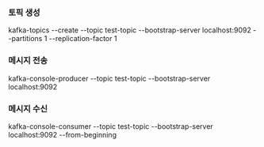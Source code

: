 ### 토픽 생성
kafka-topics --create --topic test-topic --bootstrap-server localhost:9092 --partitions 1 --replication-factor 1

### 메시지 전송
kafka-console-producer --topic test-topic --bootstrap-server localhost:9092

### 메시지 수신
kafka-console-consumer --topic test-topic --bootstrap-server localhost:9092 --from-beginning